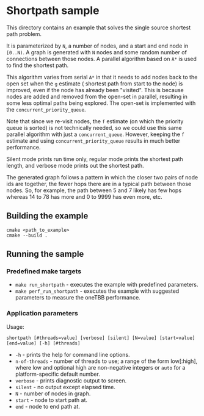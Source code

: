 # Shortpath sample

This directory contains an example that solves the single source shortest path problem.

It is parameterized by `N`, a number of nodes, and a start and end node in `[0..N)`. A graph is generated with `N` nodes
and some random number of connections between those nodes. A parallel algorithm based on `A*` is used to find the
shortest path.

This algorithm varies from serial `A*` in that it needs to add nodes back to the open set when the `g` estimate (
shortest path from start to the node) is improved, even if the node has already been "visited". This is because nodes
are added and removed from the open-set in parallel, resulting in some less optimal paths being explored. The open-set
is implemented with the `concurrent_priority_queue`.

Note that since we re-visit nodes, the `f` estimate (on which the priority queue is sorted) is not technically needed,
so we could use this same parallel algorithm with just a `concurrent_queue`. However, keeping the `f` estimate and
using `concurrent_priority_queue` results in much better performance.

Silent mode prints run time only, regular mode prints the shortest path length, and verbose mode prints out the shortest
path.

The generated graph follows a pattern in which the closer two pairs of node ids are together, the fewer hops there are
in a typical path between those nodes. So, for example, the path between 5 and 7 likely has few hops whereas 14 to 78
has more and 0 to 9999 has even more, etc.

## Building the example

```
cmake <path_to_example>
cmake --build .
```

## Running the sample

### Predefined make targets

* `make run_shortpath` - executes the example with predefined parameters.
* `make perf_run_shortpath` - executes the example with suggested parameters to measure the oneTBB performance.

### Application parameters

Usage:

```
shortpath [#threads=value] [verbose] [silent] [N=value] [start=value] [end=value] [-h] [#threads]
```

* `-h` - prints the help for command line options.
* `n-of-threads` - number of threads to use; a range of the form low[:high], where low and optional high are
  non-negative integers or `auto` for a platform-specific default number.
* `verbose` - prints diagnostic output to screen.
* `silent` - no output except elapsed time.
* `N` - number of nodes in graph.
* `start` - node to start path at.
* `end` - node to end path at.
